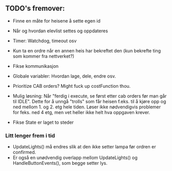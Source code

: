 ## TODO's fremover:

- Finne en måte for heisene å sette egen id
- Når og hvordan elevlist settes og oppdateres
- Timer: Watchdog, timeout osv
- Kun ta en ordre når en annen heis har bekreftet den (kun bekrefte ting som kommer fra nettverket?)
- Fikse kommunikasjon
- Globale variabler: Hvordan lage, dele, endre osv.

- Prioritize CAB orders? Might fuck up costFunction thou. 
- Mulig løsning: Når "ferdig i execute, se først etter cab orders før man går til IDLE". Dette for å unngå "trolls" som får heisen f.eks. til å kjøre opp og ned mellom 1. og 2. etg hele tiden. Løser ikke nødvendigvis problemer for feks. ned 4 etg, men vet heller ikke helt hva oppgaven krever.
- Fikse State er laget to steder


### Litt lenger frem i tid
- UpdateLights() må endres slik at den ikke setter lampa før ordren er confirmed. 
- Er også en unødvendig overlapp mellom UpdateLights() og HandleButtonEvents(), som begge setter lys.
